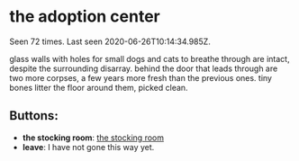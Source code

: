 # the adoption center

Seen 72 times. Last seen 2020-06-26T10:14:34.985Z.

glass walls with holes for small dogs and cats to breathe through are intact, despite the surrounding disarray. behind the door that leads through are two more corpses, a few years more fresh than the previous ones. tiny bones litter the floor around them, picked clean.

## Buttons:

- **the stocking room**: [the stocking room](the-stocking-room-tbnvf8.md)
- **leave**: I have not gone this way yet.